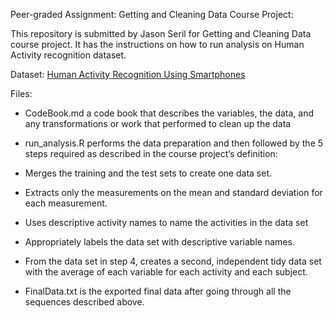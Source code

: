 Peer-graded Assignment: Getting and Cleaning Data Course Project:

This repository is submitted by Jason Seril for Getting and Cleaning Data course project. It has the instructions on how to run analysis on Human Activity recognition dataset.

Dataset:
[Human Activity Recognition Using Smartphones](http://archive.ics.uci.edu/ml/datasets/Human+Activity+Recognition+Using+Smartphones)

Files:
- CodeBook.md a code book that describes the variables, the data, and any transformations or work that  performed to clean up the data

- run_analysis.R performs the data preparation and then followed by the 5 steps required as described in the course project’s definition:
- Merges the training and the test sets to create one data set.
- Extracts only the measurements on the mean and standard deviation for each measurement.
- Uses descriptive activity names to name the activities in the data set
- Appropriately labels the data set with descriptive variable names.
- From the data set in step 4, creates a second, independent tidy data set with the average of each variable for each activity and each subject.
- FinalData.txt is the exported final data after going through all the sequences described above.
